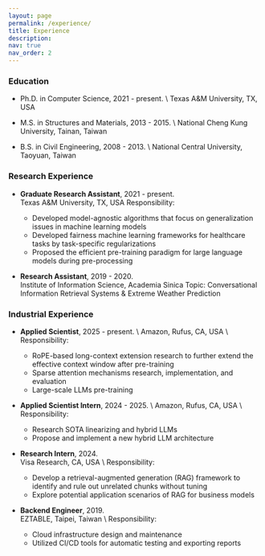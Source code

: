 ```yaml
---
layout: page
permalink: /experience/
title: Experience
description: 
nav: true
nav_order: 2
---
```


### Education

* Ph.D. in Computer Science, 2021 - present. \\
Texas A&M University, TX, USA

* M.S. in Structures and Materials, 2013 - 2015. \\
National Cheng Kung University, Tainan, Taiwan

* B.S. in Civil Engineering, 2008 - 2013. \\
National Central University, Taoyuan, Taiwan

### Research Experience

* **Graduate Research Assistant**, 2021 - present.  
Texas A&M University, TX, USA
Responsibility:
    - Developed model-agnostic algorithms that focus on generalization issues in machine learning models
    - Developed fairness machine learning frameworks for healthcare tasks by task-specific regularizations
    - Proposed the efficient pre-training paradigm for large language models during pre-processing

* **Research Assistant**, 2019 - 2020.  
Institute of Information Science, Academia Sinica
Topic: Conversational Information Retrieval Systems & Extreme Weather Prediction

### Industrial Experience

* **Applied Scientist**, 2025 - present. \\
Amazon, Rufus, CA, USA \\
Responsibility: 
    - RoPE-based long-context extension research to further extend the effective context window after pre-training
    - Sparse attention mechanisms research, implementation, and evaluation
    - Large-scale LLMs pre-training

* **Applied Scientist Intern**, 2024 - 2025. \\
Amazon, Rufus, CA, USA \\
Responsibility: 
    - Research SOTA linearizing and hybrid LLMs
    - Propose and implement a new hybrid LLM architecture

* **Research Intern**, 2024.  
Visa Research, CA, USA \\
Responsibility: 
    - Develop a retrieval-augmented generation (RAG) framework to identify and rule out unrelated chunks without tuning
    - Explore potential application scenarios of RAG for business models

* **Backend Engineer**, 2019.  
EZTABLE, Taipei, Taiwan \\
Responsibility: 
    - Cloud infrastructure design and maintenance
    - Utilized CI/CD tools for automatic testing and exporting reports